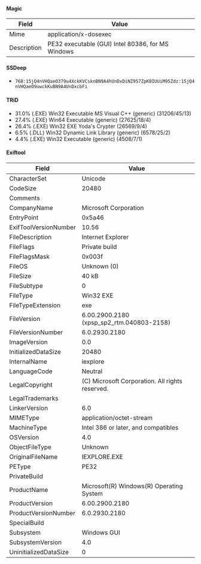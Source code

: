 #### Magic
| Field       | Value                  |
|-------------|------------------------|
| Mime        | application/x-dosexec        |
| Description | PE32 executable (GUI) Intel 80386, for MS Windows |

#### SSDeep
 - `768:15jQ4nVHQaeO379u4XckKVCsknBN9A4hUnDxDiNZ957ZpK0IUUiM95Zdz:15jQ4nVHQaeO9uwckKuBN9A4UnDxcbFi`

#### TRiD
- 31.0% (.EXE) Win32 Executable MS Visual C&#43;&#43; (generic) (31206/45/13)
- 27.4% (.EXE) Win64 Executable (generic) (27625/18/4)
- 26.4% (.EXE) Win32 EXE Yoda&#39;s Crypter (26569/9/4)
- 6.5% (.DLL) Win32 Dynamic Link Library (generic) (6578/25/2)
- 4.4% (.EXE) Win32 Executable (generic) (4508/7/1)

#### Exiftool
| Field       | Value                |
|-------------|----------------------|
| CharacterSet  | Unicode        |
| CodeSize  | 20480        |
| Comments  |         |
| CompanyName  | Microsoft Corporation        |
| EntryPoint  | 0x5a46        |
| ExifToolVersionNumber  | 10.56        |
| FileDescription  | Internet Explorer        |
| FileFlags  | Private build        |
| FileFlagsMask  | 0x003f        |
| FileOS  | Unknown (0)        |
| FileSize  | 40 kB        |
| FileSubtype  | 0        |
| FileType  | Win32 EXE        |
| FileTypeExtension  | exe        |
| FileVersion  | 6.00.2900.2180 (xpsp_sp2_rtm.040803-2158)        |
| FileVersionNumber  | 6.0.2930.2180        |
| ImageVersion  | 0.0        |
| InitializedDataSize  | 20480        |
| InternalName  | iexplore        |
| LanguageCode  | Neutral        |
| LegalCopyright  | (C) Microsoft Corporation. All rights reserved.        |
| LegalTrademarks  |         |
| LinkerVersion  | 6.0        |
| MIMEType  | application/octet-stream        |
| MachineType  | Intel 386 or later, and compatibles        |
| OSVersion  | 4.0        |
| ObjectFileType  | Unknown        |
| OriginalFileName  | IEXPLORE.EXE        |
| PEType  | PE32        |
| PrivateBuild  |         |
| ProductName  | Microsoft(R) Windows(R) Operating System        |
| ProductVersion  | 6.00.2900.2180        |
| ProductVersionNumber  | 6.0.2930.2180        |
| SpecialBuild  |         |
| Subsystem  | Windows GUI        |
| SubsystemVersion  | 4.0        |
| UninitializedDataSize  | 0        |

